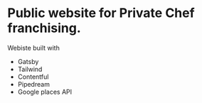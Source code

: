 # Public website for Private Chef franchising.

Webiste built with

- Gatsby
- Tailwind
- Contentful
- Pipedream
- Google places API
